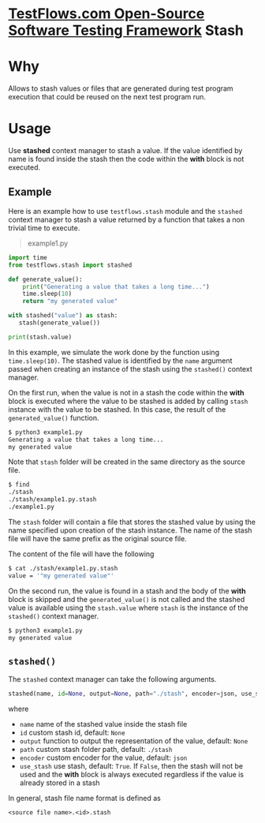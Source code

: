 # [TestFlows.com Open-Source Software Testing Framework] Stash

# Why

Allows to stash values or files that are generated during test program execution
that could be reused on the next test program run.

# Usage

Use **stashed** context manager to stash a value.
If the value identified by name is found inside the stash
then the code within the **with** block is not executed.

## Example

Here is an example how to use `testflows.stash` module
and the `stashed` context manager to stash a value
returned by a function that takes a non trivial time to execute.

> example1.py
```python
import time
from testflows.stash import stashed

def generate_value():
    print("Generating a value that takes a long time...")
    time.sleep(10)
    return "my generated value"

with stashed("value") as stash:
   stash(generate_value())

print(stash.value)
```

In this example, we simulate the work done by the function using
`time.sleep(10)`. The stashed value is identified by the `name`
argument passed when creating an instance of the stash using the
`stashed()` context manager.

On the first run, when the value is not in a stash
the code within the **with** block is executed where the value
to be stashed is added by calling `stash` instance with the value
to be stashed. In this case, the result of the `generated_value()`
function.

```bash
$ python3 example1.py
Generating a value that takes a long time...
my generated value
```

Note that `stash` folder will be created in the same directory as the source file.

```bash
$ find
./stash
./stash/example1.py.stash
./example1.py
```

The `stash` folder will contain a file that stores the stashed value by using the name specified
upon creation of the stash instance. The name of the stash file will have the same prefix as the
original source file.

The content of the file will have the following

```bash
$ cat ./stash/example1.py.stash 
value = '"my generated value"'
```

On the second run, the value is found in a stash and the body of the
**with** block is skipped and the `generated_value()` is not called
and the stashed value is available using the `stash.value`
where `stash` is the instance of the `stashed()` context manager.

```bash
$ python3 example1.py
my generated value
```

## `stashed()`

The `stashed` context manager can take the following arguments.

```python
stashed(name, id=None, output=None, path="./stash", encoder=json, use_stash=True)
```

where

* `name` name of the stashed value inside the stash file
* `id` custom stash id, default: `None`
* `output` function to output the representation of the value, default: `None`
* `path` custom stash folder path, default: `./stash`
* `encoder` custom encoder for the value, default: `json`
* `use_stash` use stash, default: `True`. If `False`, then the stash will not be used
  and the **with** block is always executed regardless if the value is
  already stored in a stash

In general, stash file name format is defined as

```
<source file name>.<id>.stash
```

[TestFlows.com Open-Source Software Testing Framework]: https://testflows.com

